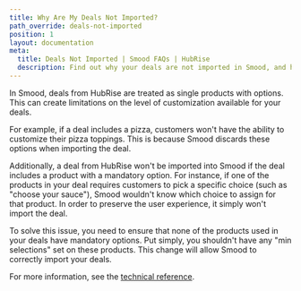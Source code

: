 ```yaml
---
title: Why Are My Deals Not Imported?
path_override: deals-not-imported
position: 1
layout: documentation
meta:
  title: Deals Not Imported | Smood FAQs | HubRise
  description: Find out why your deals are not imported in Smood, and how to fix it.
---
```


In Smood, deals from HubRise are treated as single products with options. This can create limitations on the level of customization available for your deals.

For example, if a deal includes a pizza, customers won't have the ability to customize their pizza toppings. This is because Smood discards these options when importing the deal.

Additionally, a deal from HubRise won't be imported into Smood if the deal includes a product with a mandatory option. For instance, if one of the products in your deal requires customers to pick a specific choice (such as "choose your sauce"), Smood wouldn't know which choice to assign for that product. In order to preserve the user experience, it simply won't import the deal.

To solve this issue, you need to ensure that none of the products used in your deals have mandatory options. Put simply, you shouldn't have any "min selections" set on these products. This change will allow Smood to correctly import your deals.

For more information, see the [technical reference](/apps/smood/pull-catalog/#deals).
